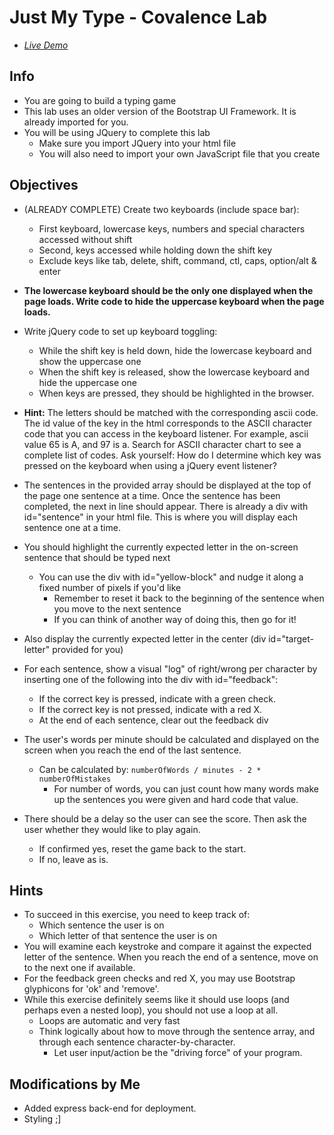 # Just My Type - Covalence Lab

* *[Live Demo](https://limitless-cove-19806.herokuapp.com/)*

## Info

* You are going to build a typing game
* This lab uses an older version of the Bootstrap UI Framework. It is already imported for you.
* You will be using JQuery to complete this lab
  * Make sure you import JQuery into your html file
  * You will also need to import your own JavaScript file that you create

## Objectives

* (ALREADY COMPLETE) Create two keyboards (include space bar):
  * First keyboard, lowercase keys, numbers and special characters accessed without shift
  * Second, keys accessed while holding down the shift key
  * Exclude keys like tab, delete, shift, command, ctl, caps, option/alt & enter

* **The lowercase keyboard should be the only one displayed when the page loads. Write code to hide the uppercase keyboard when the page loads.**

* Write jQuery code to set up keyboard toggling:
  * While the shift key is held down, hide the lowercase keyboard and show the uppercase one
  * When the shift key is released, show the lowercase keyboard and hide the uppercase one
  * When keys are pressed, they should be highlighted in the browser.
* **Hint:** The letters should be matched with the corresponding ascii code. The id value of the key in the html corresponds to the ASCII character code that you can access in the keyboard listener. For example, ascii value 65 is A, and 97 is a. Search for ASCII character chart to see a complete list of codes. Ask yourself: How do I determine which key was pressed on the keyboard when using a jQuery event listener?
* The sentences in the provided array should be displayed at the top of the page one sentence at a time. Once the sentence has been completed, the next in line should appear. There is already a div with id="sentence" in your html file. This is where you will display each sentence one at a time.
* You should highlight the currently expected letter in the on-screen sentence that should be typed next
  * You can use the div with id="yellow-block" and nudge it along a fixed number of pixels if you'd like
    * Remember to reset it back to the beginning of the sentence when you move to the next sentence
    * If you can think of another way of doing this, then go for it!
* Also display the currently expected letter in the center (div id="target-letter" provided for you)
* For each sentence, show a visual "log" of right/wrong per character by inserting one of the following into the div with id="feedback":
  * If the correct key is pressed, indicate with a green check.
  * If the correct key is not pressed, indicate  with a red X.
  * At the end of each sentence, clear out the feedback div
* The user's words per minute should be calculated and displayed on the screen when you reach the end of the last sentence.
  * Can be calculated by: `numberOfWords / minutes - 2 * numberOfMistakes`
    * For number of words, you can just count how many words make up the sentences you were given and hard code that value.
* There should be a delay so the user can see the score. Then ask the user whether they would like to play again.
  * If confirmed yes, reset the game back to the start.
  * If no, leave as is.

## Hints

* To succeed in this exercise, you need to keep track of:
  * Which sentence the user is on
  * Which letter of that sentence the user is on
* You will examine each keystroke and compare it against the expected letter of the sentence. When you reach the end of a sentence, move on to the next one if available.
* For the feedback green checks and red X, you may use Bootstrap glyphicons for 'ok' and 'remove'.
* While this exercise definitely seems like it should use loops (and perhaps even a nested loop), you should not use a loop at all.
  * Loops are automatic and very fast
  * Think logically about how to move through the sentence array, and through each sentence character-by-character.
    * Let user input/action be the "driving force" of your program.

## Modifications by Me

* Added express back-end for deployment.
* Styling ;]

